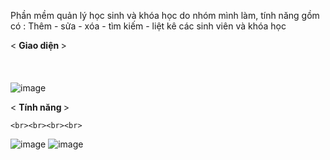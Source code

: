 Phần mềm quản lý học sinh và khóa học do nhóm mình làm, tính năng gồm có : Thêm - sửa - xóa - tìm kiếm - liệt kê các sinh viên và khóa học

< <b> Giao diện </b> >
    <br><br><br><br>
![image](https://user-images.githubusercontent.com/69498553/130316678-81ae304c-7b3c-4b1a-8fef-db6504b2336b.png)

< <b> Tính năng </b> >

    <br><br><br><br>
![image](https://user-images.githubusercontent.com/69498553/130316689-7ba332a8-2ab8-4abe-a629-07d6efdcec0d.png)
![image](https://user-images.githubusercontent.com/69498553/130316697-ae6b7476-c82f-47e6-8901-f5980fc161e9.png)

